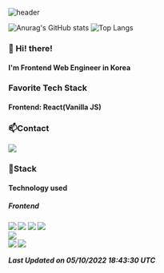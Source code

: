 ![header](https://capsule-render.vercel.app/api?type=waving&color=gradient&height=200&text=Baedollee&fontAlign=70&fontAlignY=40&animation=twinkling)

![Anurag's GitHub stats](https://github-readme-stats.vercel.app/api?username=Baedollee&show_icons=true&theme=radical)
![Top Langs](https://github-readme-stats.vercel.app/api/top-langs/?username=Baedollee&hide=python&theme=tokyonight)

<h3>👋 Hi! there!</h3>
<h4>I'm Frontend Web Engineer in Korea</h4>
<h3>Favorite Tech Stack</h3>
<h4>Frontend: React(Vanilla JS)</h4>
<h3>📫Contact</h3>
<p>
<!--   블로그, 메일 -->
<!--   <a href="https://velog.io/@baedollee" target="_blank"><img src="https://img.shields.io/badge/Blog-DD0B78?style=flat-square&logo=Storyblok&logoColor=white"/></a> -->
  <a href="mailto:baesee0401@gmail.com" target="_blank"><img src="https://img.shields.io/badge/baesee0401@gmail.com-EA4335?style=flat-square&logo=Gmail&logoColor=white"/></a>
</p>

<h3>📌Stack</h3>
<h4>Technology used<h4>

  <h5>Frontend<h5>
<div>
  <img src="https://img.shields.io/badge/HTML5-e74c3c?style=flat-square&logo=HTML5&logoColor=white"></img>
  <img src="https://img.shields.io/badge/CSS3-0A84FF?style=flat-square&logo=CSS3&logoColor=white"></img>
  <img src="https://img.shields.io/badge/SCSS-fd79a8?style=flat-square&logo=Sass&logoColor=white"/></a>
  <img src="https://img.shields.io/badge/styled%2Dcomponents-DB7093?style=flat-square&logo=styled%2Dcomponents&logoColor=white"/></a>
<br><img src="https://img.shields.io/badge/JavaScript-FFCD11?style=flat-square&logo=JavaScript&logoColor=white"></img>
<!--   <img src="https://img.shields.io/badge/TypeScript-3178C6?style=flat-square&logo=TypeScript&logoColor=white"/> -->
<br>
<img src="https://img.shields.io/badge/React-00BCF6?style=flat-square&logo=React&logoColor=white"></img>
<img src="https://img.shields.io/badge/Redux-764ABC?style=flat-square&logo=Redux&logoColor=white"/>&nbsp 
<!-- <h4>Backend<h4>
<img src="https://img.shields.io/badge/NodeJS-{배경 색깔}?style={스타일}&logo=Node.js&logoColor=ffffff"/>  -->
</div>





<!--START_SECTION:waka-->

 Last Updated on 05/10/2022 18:43:30 UTC 
<!--END_SECTION:waka-->
